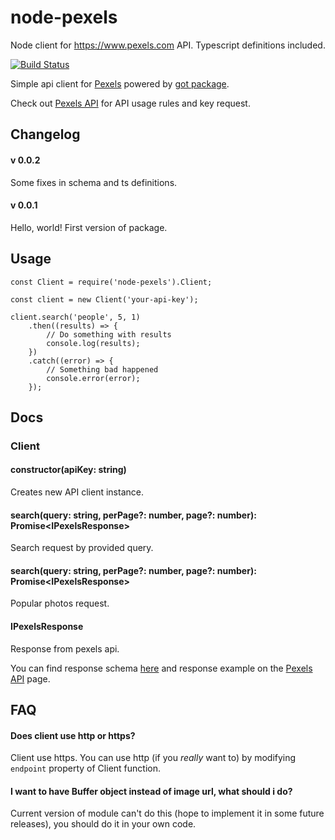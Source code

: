 # node-pexels
Node client for https://www.pexels.com API. Typescript definitions included.

[![Build Status](https://travis-ci.org/dlukanin/node-pexels.svg?branch=master)](https://travis-ci.org/dlukanin/node-pexels)

Simple api client for [Pexels](https://www.pexels.com/) powered by [got package](https://www.npmjs.com/package/got).

Check out [Pexels API](https://www.pexels.com/api) for API usage rules and key request.


## Changelog

#### v 0.0.2
Some fixes in schema and ts definitions.

#### v 0.0.1
Hello, world! First version of package.

## Usage

```
const Client = require('node-pexels').Client;

const client = new Client('your-api-key');

client.search('people', 5, 1)
    .then((results) => {
        // Do something with results
        console.log(results);
    })
    .catch((error) => {
        // Something bad happened
        console.error(error);
    });
```

## Docs
### Client
#### constructor(apiKey: string)
Creates new API client instance.

#### search(query: string, perPage?: number, page?: number): Promise\<IPexelsResponse\>
Search request by provided query.

#### search(query: string, perPage?: number, page?: number): Promise\<IPexelsResponse\>
Popular photos request.

#### IPexelsResponse
Response from pexels api.

You can find response schema [here](https://github.com/dlukanin/node-pexels/blob/master/src/test/response_schema.ts)
and response example on the [Pexels API](https://www.pexels.com/api) page.

## FAQ
#### Does client use http or https?
Client use https. You can use http (if you *really* want to) by modifying `endpoint` property of Client function.

#### I want to have Buffer object instead of image url, what should i do?
Current version of module can't do this (hope to implement it in some future releases), you should do it in your own code.